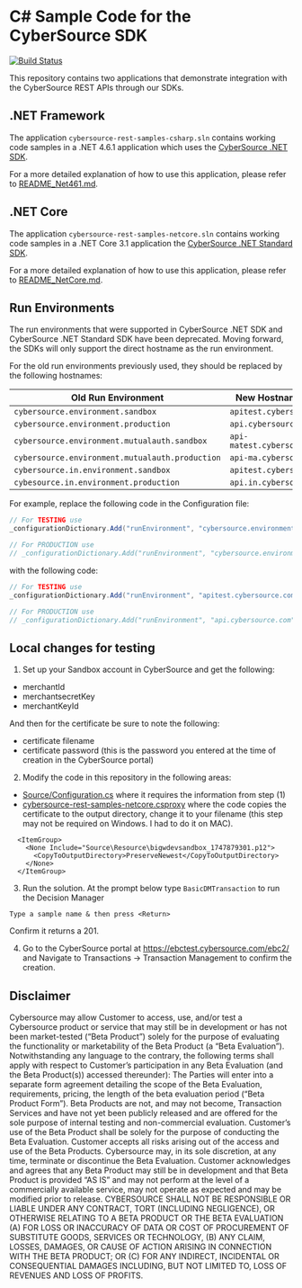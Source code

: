 # C# Sample Code for the CyberSource SDK

[![Build Status](https://app.travis-ci.com/CyberSource/cybersource-rest-samples-csharp.svg?branch=master)](https://app.travis-ci.com/CyberSource/cybersource-rest-samples-csharp)

This repository contains two applications that demonstrate integration with the CyberSource REST APIs through our SDKs.

## .NET Framework

The application `cybersource-rest-samples-csharp.sln` contains working code samples in a .NET 4.6.1 application which uses the [CyberSource .NET SDK](https://github.com/CyberSource/cybersource-rest-client-dotnet).

For a more detailed explanation of how to use this application, please refer to [README_Net461.md](./README_Net461.md).

## .NET Core

The application `cybersource-rest-samples-netcore.sln` contains working code samples in a .NET Core 3.1 application the [CyberSource .NET Standard SDK](https://github.com/CyberSource/cybersource-rest-client-dotnetstandard).

For a more detailed explanation of how to use this application, please refer to [README_NetCore.md](./README_NetCore.md).

## Run Environments

The run environments that were supported in CyberSource .NET SDK and CyberSource .NET Standard SDK have been deprecated.
Moving forward, the SDKs will only support the direct hostname as the run environment.

For the old run environments previously used, they should be replaced by the following hostnames:

|              Old Run Environment              |               New Hostname Value               |
|-----------------------------------------------|------------------------------------------------|
|`cybersource.environment.sandbox`              |`apitest.cybersource.com`                       |
|`cybersource.environment.production`           |`api.cybersource.com`                           |
|`cybersource.environment.mutualauth.sandbox`   |`api-matest.cybersource.com`                    |
|`cybersource.environment.mutualauth.production`|`api-ma.cybersource.com`                        |
|`cybersource.in.environment.sandbox`           |`apitest.cybersource.com`                       |
|`cybesource.in.environment.production`         |`api.in.cybersource.com`                        |

For example, replace the following code in the Configuration file:

```csharp
// For TESTING use
_configurationDictionary.Add("runEnvironment", "cybersource.environment.sandbox");

// For PRODUCTION use
// _configurationDictionary.Add("runEnvironment", "cybersource.environment.production");
```

with the following code:

```csharp
// For TESTING use
_configurationDictionary.Add("runEnvironment", "apitest.cybersource.com");

// For PRODUCTION use
// _configurationDictionary.Add("runEnvironment", "api.cybersource.com");
```

## Local changes for testing 

1. Set up your Sandbox account in CyberSource and get the following:
- merchantId
- merchantsecretKey
- merchantKeyId

And then for the certificate be sure to note the following:
- certificate filename
- certificate password (this is the password you entered at the time of creation in the CyberSource portal)

2. Modify the code in this repository in the following areas:

- [Source/Configuration.cs](.\Source\Configuration.cs) where it requires the information from step (1)
- [cybersource-rest-samples-netcore.csproxy](.\cybersource-rest-samples-netcore.csproxy) where the code copies the certificate to the output directory, change it to your filename (this step may not be required on Windows. I had to do it on MAC).

```
  <ItemGroup>
    <None Include="Source\Resource\bigwdevsandbox_1747879301.p12">
      <CopyToOutputDirectory>PreserveNewest</CopyToOutputDirectory>
    </None>
  </ItemGroup>
```

3. Run the solution.  At the prompt below type `BasicDMTransaction` to run the Decision Manager 
```
Type a sample name & then press <Return> 
```
Confirm it returns a 201.

4. Go to the CyberSource portal at https://ebctest.cybersource.com/ebc2/ and Navigate to Transactions -> Transaction Management to confirm the creation.

## Disclaimer

Cybersource may allow Customer to access, use, and/or test a Cybersource product or service that may still be in development or has not been market-tested (“Beta Product”) solely for the purpose of evaluating the functionality or marketability of the Beta Product (a “Beta Evaluation”). Notwithstanding any language to the contrary, the following terms shall apply with respect to Customer’s participation in any Beta Evaluation (and the Beta Product(s)) accessed thereunder): The Parties will enter into a separate form agreement detailing the scope of the Beta Evaluation, requirements, pricing, the length of the beta evaluation period (“Beta Product Form”). Beta Products are not, and may not become, Transaction Services and have not yet been publicly released and are offered for the sole purpose of internal testing and non-commercial evaluation. Customer’s use of the Beta Product shall be solely for the purpose of conducting the Beta Evaluation. Customer accepts all risks arising out of the access and use of the Beta Products. Cybersource may, in its sole discretion, at any time, terminate or discontinue the Beta Evaluation. Customer acknowledges and agrees that any Beta Product may still be in development and that Beta Product is provided “AS IS” and may not perform at the level of a commercially available service, may not operate as expected and may be modified prior to release. CYBERSOURCE SHALL NOT BE RESPONSIBLE OR LIABLE UNDER ANY CONTRACT, TORT (INCLUDING NEGLIGENCE), OR OTHERWISE RELATING TO A BETA PRODUCT OR THE BETA EVALUATION (A) FOR LOSS OR INACCURACY OF DATA OR COST OF PROCUREMENT OF SUBSTITUTE GOODS, SERVICES OR TECHNOLOGY, (B) ANY CLAIM, LOSSES, DAMAGES, OR CAUSE OF ACTION ARISING IN CONNECTION WITH THE BETA PRODUCT; OR (C) FOR ANY INDIRECT, INCIDENTAL OR CONSEQUENTIAL DAMAGES INCLUDING, BUT NOT LIMITED TO, LOSS OF REVENUES AND LOSS OF PROFITS.
